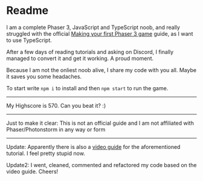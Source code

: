 # Readme

I am a complete Phaser 3, JavaScript and TypeScript noob, and really struggled with the official [Making your first Phaser 3 game](https://phaser.io/tutorials/making-your-first-phaser-3-game/part1) guide, as I want to use TypeScript.

After a few days of reading tutorials and asking on Discord, I finally managed to convert it and get it working. A proud moment.

Because I am not the onliest noob alive, I share my code with you all. Maybe it saves you some headaches.

To start write `npm i` to install and then `npm start` to run the game.

---

My Highscore is 570. Can you beat it? :)

---

Just to make it clear: This is not an official guide and I am not affiliated with Phaser/Photonstorm in any way or form

---

Update: Apparently there is also a [video guide](https://www.youtube.com/watch?v=QXxmSbfR2aY) for the aforementioned tutorial. I feel pretty stupid now.

Update2: I went, cleaned, commented and refactored my code based on the video guide. Cheers!
